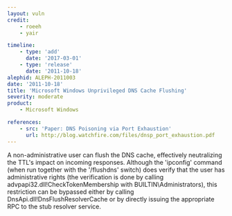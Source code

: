 ```yaml
---
layout: vuln
credit:
    - roeeh
    - yair

timeline:
    - type: 'add'
      date: '2017-03-01'
    - type: 'release'
      date: '2011-10-18' 
alephid: ALEPH-2011003
date: '2011-10-18'
title: 'Microsoft Windows Unprivileged DNS Cache Flushing'
severity: moderate
product:
    - Microsoft Windows

references:
    - src: 'Paper: DNS Poisoning via Port Exhaustion'
      url: http://blog.watchfire.com/files/dnsp_port_exhaustion.pdf
---
```

A non-administrative user can flush the DNS cache, effectively neutralizing the TTL's impact on incoming
responses. Although the 'ipconfig' command (when run together with the '/flushdns' switch) does verify that the user has administrative rights (the verification is done by calling advpapi32.dll!CheckTokenMembership with BUILTIN\Administrators), this restriction can be bypassed
either by calling DnsApi.dll!DnsFlushResolverCache or by directly issuing the appropriate RPC to the stub resolver service.